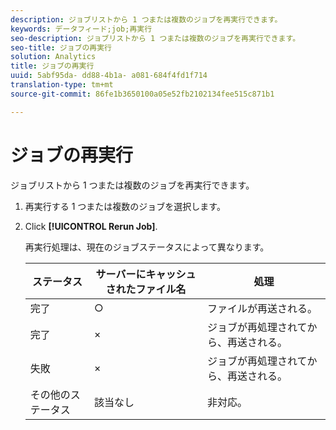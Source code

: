 ```yaml
---
description: ジョブリストから 1 つまたは複数のジョブを再実行できます。
keywords: データフィード;job;再実行
seo-description: ジョブリストから 1 つまたは複数のジョブを再実行できます。
seo-title: ジョブの再実行
solution: Analytics
title: ジョブの再実行
uuid: 5abf95da- dd88-4b1a- a081-684f4fd1f714
translation-type: tm+mt
source-git-commit: 86fe1b3650100a05e52fb2102134fee515c871b1

---
```



# ジョブの再実行

ジョブリストから 1 つまたは複数のジョブを再実行できます。

1. 再実行する 1 つまたは複数のジョブを選択します。
1. Click **[!UICONTROL Rerun Job]**.

   再実行処理は、現在のジョブステータスによって異なります。

   | ステータス | サーバーにキャッシュされたファイル名 | 処理 |
   |---|---|---|
   | 完了 | ○ | ファイルが再送される。 |
   | 完了 | × | ジョブが再処理されてから、再送される。 |
   | 失敗 | × | ジョブが再処理されてから、再送される。 |
   | その他のステータス | 該当なし | 非対応。 |

